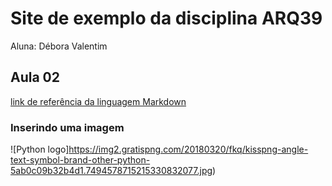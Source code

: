 # Site de exemplo da disciplina ARQ39

Aluna: Débora Valentim

## Aula 02
[link de referência da linguagem Markdown](https://markdown.net.br/)

### Inserindo uma imagem

![Python logo]https://img2.gratispng.com/20180320/fkq/kisspng-angle-text-symbol-brand-other-python-5ab0c09b32b4d1.7494578715215330832077.jpg)
